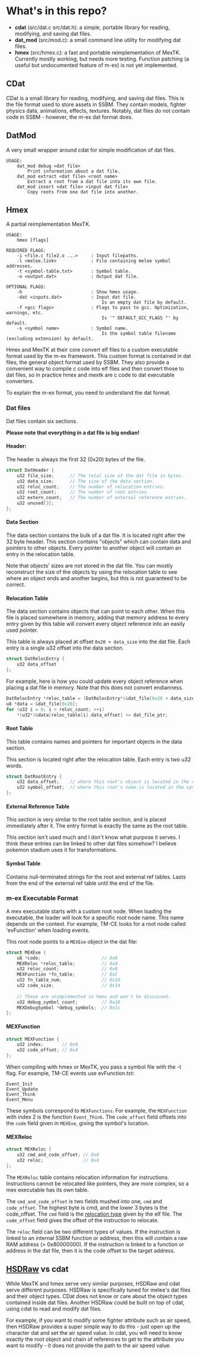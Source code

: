 # What's in this repo?

- **cdat** (src/dat.c src/dat.h): a simple, portable library for reading, modifying, and saving dat files.
- **dat_mod** (src/mod.c): a small command line utility for modifying dat files.
- **hmex** (src/hmex.c): a fast and portable reimplementation of MexTK.
Currently mostly working, but needs more testing.
Function patching (a useful but undocumented feature of m-ex) is not yet implemented.



## CDat

CDat is a small library for reading, modifying, and saving dat files.
This is the file format used to store assets in SSBM.
They contain models, fighter physics data, animations, effects, textures.
Notably, dat files do not contain code in SSBM - however, the m-ex dat format does.



## DatMod
A very small wrapper around cdat for simple modification of dat files.
```
USAGE:
    dat_mod debug <dat file>
        Print information about a dat file.
    dat_mod extract <dat file> <root name>
        Extract a root from a dat file into its own file.
    dat_mod insert <dat file> <input dat file>
        Copy roots from one dat file into another.
```



## Hmex
A partial reimplementation MexTK.

```
USAGE:
    hmex [flags]

REQUIRED FLAGS:
    -i <file.c file2.o ...>     : Input filepaths.
    -l <melee.link>             : File containing melee symbol addresses.
    -t <symbol-table.txt>       : Symbol table.
    -o <output.dat>             : Output dat file.

OPTIONAL FLAGS:
    -h                          : Show hmex usage.
    -dat <inputs.dat>           : Input dat file.
                                    Is an empty dat file by default.
    -f <gcc flags>              : Flags to pass to gcc. Optimization, warnings, etc.
                                    Is '" DEFAULT_GCC_FLAGS "' by default.
    -s <symbol name>            : Symbol name.
                                    Is the symbol table filename (excluding extension) by default.
```

Hmex and MexTK at their core convert elf files to a custom executable format used by the m-ex framework.
This custom format is contained in dat files, the general object format used by SSBM.
They also provide a convenient way to compile c code into elf files and then convert those to dat files,
so in practice hmex and mextk are c code to dat executable converters.

To explain the m-ex format, you need to understand the dat format.


### Dat files
Dat files contain six sections.

**Please note that everything in a dat file is big endian!**

#### **Header**:
The header is always the first 32 (0x20) bytes of the file.

```c
struct DatHeader {
    u32 file_size;      // The total size of the dat file in bytes.
    u32 data_size;      // The size of the data section.
    u32 reloc_count;    // The number of relocation entries.
    u32 root_count;     // The number of root entries.
    u32 extern_count;   // The number of external reference entries.
    u32 unused[3];
};
```

#### **Data Section**
The data section contains the bulk of a dat file.
It is located right after the 32 byte header.
This section contains "objects" which can contain data and pointers to other objects.
Every pointer to another object will contain an entry in the relocation table.

Note that objects' sizes are not stored in the dat file.
You can mostly reconstruct the size of the objects by using the relocation
table to see where an object ends and another begins, but this is not guaranteed
to be correct.

#### **Relocation Table**
The data section contains objects that can point to each other.
When this file is placed somewhere in memory,
adding that memory address to every entry given by this table will
convert every object reference into an easily used pointer.

This table is always placed at offset `0x20 + data_size` into the dat file.
Each entry is a single u32 offset into the data section.

```c
struct DatRelocEntry {
    u32 data_offset
};
```

For example, here is how you could update every object reference when placing a dat file in memory.
Note that this does not convert endianness.
```c
DatRelocEntry *reloc_table = (DatRelocEntry*)&dat_file[0x20 + data_size];
u8 *data = &dat_file[0x20];
for (u32 i = 0; i < reloc_count; ++i)
    *(u32*)&data[reloc_table[i].data_offset] += dat_file_ptr;
```

#### **Root Table**
This table contains names and pointers for important objects in the data section.

This section is located right after the relocation table.
Each entry is two u32 words.

```c
struct DatRootEntry {
    u32 data_offset;    // where this root's object is located in the data section.
    u32 symbol_offset;  // where this root's name is located in the symbol table section.
};
```

#### **External Reference Table**
This section is very similar to the root table section,
and is placed immediately after it.
The entry format is exactly the same as the root table.

This section isn't used much and I don't know what purpose it serves.
I think these entries can be linked to other dat files somehow?
I believe pokemon stadium uses it for transformations.

#### **Symbol Table**
Contains null-terminated strings for the root and external ref tables.
Lasts from the end of the external ref table until the end of the file.


### m-ex Executable Format

A mex executable starts with a custom root node.
When loading the executable, the loader will look for a specific root node name.
This name depends on the context.
For example, TM-CE looks for a root node called 'evFunction' when loading events.

This root node points to a `MEXExe` object in the dat file: 
```c
struct MEXExe {
    u8 *code;                       // 0x0
    MEXReloc *reloc_table;          // 0x4    
    u32 reloc_count;                // 0x8
    MEXFunction *fn_table;          // 0xC
    u32 fn_table_num;               // 0x10
    u32 code_size;                  // 0x14
    
    // These are unimplemented in hmex and won't be discussed.
    u32 debug_symbol_count;         // 0x18
    MEXDebugSymbol *debug_symbols;  // 0x1c
};
```

#### MEXFunction

```c
struct MEXFunction {
    u32 index;       // 0x0
    u32 code_offset; // 0x4
};
```

When compiling with hmex or MexTK, you pass a symbol file with the -t flag.
For example, TM-CE events use evFunction.txt:
```
Event_Init
Event_Update
Event_Think
Event_Menu
```

These symbols correspond to `MEXFunctions`.
For example, the `MEXFunction` with index 2 is the function `Event_Think`.
The `code_offset` field offsets into the `code` field given in `MEXExe`,
giving the symbol's location.

#### MEXReloc

```c
struct MEXReloc {
    u32 cmd_and_code_offset; // 0x0
    u32 reloc;               // 0x4
};
```

The `MEXReloc` table contains relocation information for instructions.
Instructions cannot be relocated like pointers, they are more complex,
so a mex executable has its own table.

The `cmd_and_code_offset` is two fields mushed into one, `cmd` and `code_offset`.
The highest byte is cmd, and the lower 3 bytes is the code_offset.
The `cmd` field is the [relocation type](http://www.skyfree.org/linux/references/ELF_Format.pdf#page=28)
given by the elf file.
The `code_offset` field gives the offset of the instruction to relocate.

The `reloc` field can be two different types of values.
If the instruction is linked to an internal SSBM function or address,
then this will contain a raw RAM address (> 0x80000000).
If the instruction is linked to a function or address in the dat file,
then it is the code offset to the target address.

## [HSDRaw](https://github.com/Ploaj/HSDLib/) vs cdat
While MexTK and hmex serve very similar purposes, HSDRaw and cdat serve different purposes.
HSDRaw is specifically tuned for melee's dat files and their object types.
CDat does not know or care about the object types contained inside dat files.
Another HSDRaw could be built on top of cdat, using cdat to read and modify dat files.

For example, if you want to modify some fighter attribute such as air speed,
then HSDRaw provides a super simple way to do this - just open up the character dat and set the air speed value.
In cdat, you will need to know exactly the root object and chain of 
references to get to the attribute you want to modify - it does not provide the path to the air speed value. 
